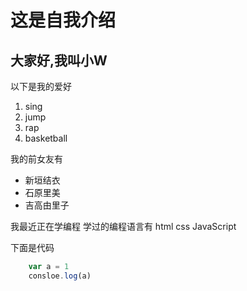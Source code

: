 #  这是自我介绍

## 大家好,我叫小W

以下是我的爱好

1. sing
2. jump
3. rap
4. basketball

我的前女友有

* 新垣结衣
* 石原里美
* 吉高由里子


我最近正在学编程 
学过的编程语言有
    html
    css
    JavaScript

下面是代码

```JavaScript
    var a = 1
    consloe.log(a)
```
